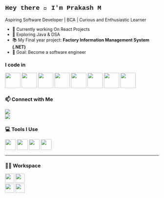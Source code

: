 ## <span style="font-family: 'Courier New', Courier, monospace;">Hey there 👋 I'm Prakash M</span>

Aspiring Software Developer | BCA | Curious and Enthusiastic Learner  

- 🔭 Currently working On React Projects
- 🌱 Exploring Java & DSA 
- 📚 My Final year project: **Factory Information Management System (.NET)**
- 🎯 Goal: Become a software engineer

### I code in
<img height="50" width="50" src="https://img.icons8.com/color/48/000000/python.png" /> <img height="50" width="50" src="https://img.icons8.com/color/48/000000/c-programming.png" /> <img height="50" width="50" src="https://img.icons8.com/color/48/000000/java-coffee-cup-logo.png" /> <img height="50" width="50" src="https://img.icons8.com/color/48/000000/html-5.png" /> <img height="50" width="50" src="https://img.icons8.com/color/48/000000/css3.png" /> <img height="50" width="50" src="https://img.icons8.com/color/48/000000/bootstrap.png" />
<img height="50" width="50" src="https://img.icons8.com/color/48/000000/javascript.png"/> <img height="50" width="50" src="https://img.icons8.com/color/48/000000/react-native.png"/>

### 📫 Connect with Me
[<img src="https://img.shields.io/badge/LinkedIn-0077B5?style=for-the-badge&logo=linkedin&logoColor=white" />](https://www.linkedin.com/in/prakashm7)  
[<img src="https://img.shields.io/badge/GitHub-181717?style=for-the-badge&logo=github&logoColor=white" />](https://github.com/Prakash-734)

### 💻 Tools I Use
<img height="35" src="https://img.icons8.com/color/48/000000/visual-studio-code-2019.png"/> <img height="35" src="https://img.icons8.com/color/48/000000/git.png"/> <img height="35" src="https://img.icons8.com/dusk/64/000000/github.png"/> <img height="35" src="https://img.icons8.com/color/48/000000/canva.png"/> 

---

### 🧑‍💻 Workspace
<img height="30" src="https://img.shields.io/badge/Lenovo-IdeaPad_Slim_3-blue?style=for-the-badge&logo=lenovo&logoColor=white"/> <img height="30" src="https://img.shields.io/badge/Intel-i5_12450H-blue?style=for-the-badge&logo=intel&logoColor=white"/> <br/>
<img height="30" src="https://img.shields.io/badge/RAM-16GB-informational?style=for-the-badge"/> <img height="30" src="https://img.shields.io/badge/Windows_11-0078D6?style=for-the-badge&logo=windows&logoColor=white"/>
